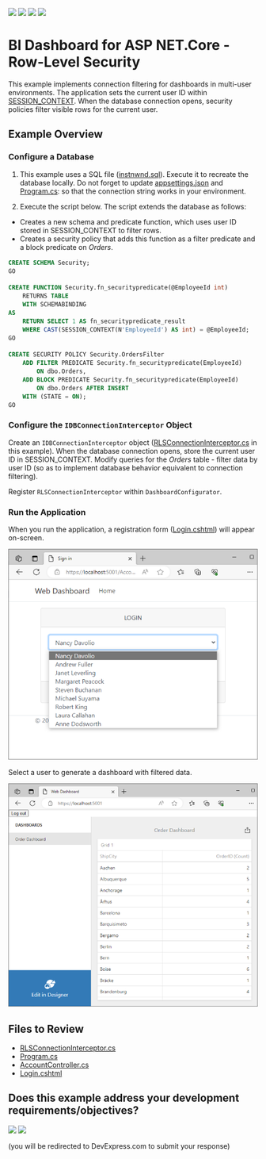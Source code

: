 <!-- default badges list -->
![](https://img.shields.io/endpoint?url=https://codecentral.devexpress.com/api/v1/VersionRange/654532674/23.1.2%2B)
[![](https://img.shields.io/badge/Open_in_DevExpress_Support_Center-FF7200?style=flat-square&logo=DevExpress&logoColor=white)](https://supportcenter.devexpress.com/ticket/details/T1172361)
[![](https://img.shields.io/badge/📖_How_to_use_DevExpress_Examples-e9f6fc?style=flat-square)](https://docs.devexpress.com/GeneralInformation/403183)
[![](https://img.shields.io/badge/💬_Leave_Feedback-feecdd?style=flat-square)](#does-this-example-address-your-development-requirementsobjectives)
<!-- default badges end -->
# BI Dashboard for ASP NET.Core - Row-Level Security 

This example implements connection filtering for dashboards in multi-user environments. The application sets the current user ID within  [SESSION_CONTEXT](https://learn.microsoft.com/en-us/sql/t-sql/functions/session-context-transact-sql?view=sql-server-ver16&viewFallbackFrom=sql-server-ver16). When the database connection opens, security policies filter visible rows for the current user.

## Example Overview

### Configure a Database

1. This example uses a SQL file ([instnwnd.sql](https://github.com/microsoft/sql-server-samples/blob/master/samples/databases/northwind-pubs/instnwnd.sql)). Execute it to recreate the database locally. Do not forget to update [appsettings.json](./WebDashboardInterceptors/appsettings.json) and [Program.cs](./WebDashboardInterceptors/Program.cs): so that the connection string works in your environment.

2. Execute the script below. The script extends the database as follows:

- Creates a new schema and predicate function, which uses user ID stored in SESSION_CONTEXT to filter rows. 
- Creates a security policy that adds this function as a filter predicate and a block predicate on _Orders_.  

```sql
CREATE SCHEMA Security;
GO

CREATE FUNCTION Security.fn_securitypredicate(@EmployeeId int)
    RETURNS TABLE
    WITH SCHEMABINDING
AS
    RETURN SELECT 1 AS fn_securitypredicate_result
    WHERE CAST(SESSION_CONTEXT(N'EmployeeId') AS int) = @EmployeeId;
GO

CREATE SECURITY POLICY Security.OrdersFilter
    ADD FILTER PREDICATE Security.fn_securitypredicate(EmployeeId)
        ON dbo.Orders,
    ADD BLOCK PREDICATE Security.fn_securitypredicate(EmployeeId)
        ON dbo.Orders AFTER INSERT
    WITH (STATE = ON);
GO
```
### Configure the `IDBConnectionInterceptor` Object 

Create an `IDBConnectionInterceptor` object ([RLSConnectionInterceptor.cs](./WebDashboardInterceptors/RLSConnectionInterceptor.cs) in this example). When the database connection opens, store the current user ID in SESSION_CONTEXT. Modify queries for the _Orders_ table - filter data by user ID (so as to implement database behavior equivalent to connection filtering).

Register `RLSConnectionInterceptor` within `DashboardConfigurator`.

### Run the Application

When you run the application, a registration form ([Login.cshtml](./WebDashboardInterceptors/Views/Account/Login.cshtml)) will appear on-screen. 

![Registration form](./Images/loginform.png)

Select a user to generate a dashboard with filtered data.

![Dashboard](./Images/dashboard.png)

## Files to Review

- [RLSConnectionInterceptor.cs](./WebDashboardInterceptors/RLSConnectionInterceptor.cs)
- [Program.cs](./WebDashboardInterceptors/Program.cs)
- [AccountController.cs](./WebDashboardInterceptors/Controllers/AccountController.cs)
- [Login.cshtml](./WebDashboardInterceptors/Views/Account/Login.cshtml)











<!-- feedback -->
## Does this example address your development requirements/objectives?

[<img src="https://www.devexpress.com/support/examples/i/yes-button.svg"/>](https://www.devexpress.com/support/examples/survey.xml?utm_source=github&utm_campaign=asp-net-core-dashboard-row-level-security&~~~was_helpful=yes) [<img src="https://www.devexpress.com/support/examples/i/no-button.svg"/>](https://www.devexpress.com/support/examples/survey.xml?utm_source=github&utm_campaign=asp-net-core-dashboard-row-level-security&~~~was_helpful=no)

(you will be redirected to DevExpress.com to submit your response)
<!-- feedback end -->
